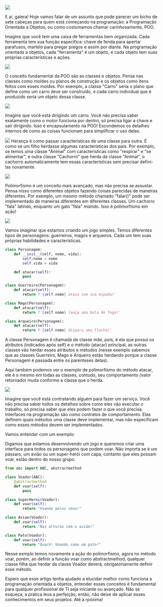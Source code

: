 ![](https://github.com/Victor-Ribeiro-Acosta/Projetos-Usando-Chatgpt/blob/main/Artigo%20t%C3%A9cnico/Titulos/Templates%20de%20Subtitulos.png?raw=true)

E aí, galera! Hoje vamos falar de um assunto que pode parecer um bicho de sete cabeças para quem está começando na programação: a Programação Orientada a Objetos, ou como costumamos chamar carinhosamente, POO.

Imagine que você tem uma caixa de ferramentas bem organizada. Cada ferramenta tem sua função específica: chave de fenda para apertar parafusos, martelo para pregar pregos e assim por diante. Na programação orientada a objetos, cada "ferramenta" é um objeto, e cada objeto tem suas próprias características e ações.

![](https://github.com/Victor-Ribeiro-Acosta/Projetos-Usando-Chatgpt/blob/main/Artigo%20t%C3%A9cnico/Titulos/Templates%20de%20Subtitulos%20(1).png?raw=true)

O conceito fundamental da POO são as classes e objetos. Pensa nas classes como moldes ou planos de construção e os objetos como itens feitos com esses moldes. Por exemplo, a classe "Carro" seria o plano que define como um carro deve ser construído, e cada carro individual que é produzido seria um objeto dessa classe.

![](https://github.com/Victor-Ribeiro-Acosta/Projetos-Usando-Chatgpt/blob/main/Artigo%20t%C3%A9cnico/Titulos/Templates%20de%20Subtitulos%20(2).png?raw=true)

Imagine que você está dirigindo um carro. Você não precisa saber exatamente como o motor funciona por dentro, só precisa ligar a chave e sair dirigindo. Isso é encapsulamento na POO! Escondemos os detalhes internos de como as coisas funcionam para simplificar o uso delas.

![](https://github.com/Victor-Ribeiro-Acosta/Projetos-Usando-Chatgpt/blob/main/Artigo%20t%C3%A9cnico/Titulos/Templates%20de%20Subtitulos%20(3).png?raw=true)
Herança é como passar características de uma classe para outra. É como se um filho herdasse algumas características dos pais. Por exemplo, se temos uma classe "Animal" com características como "respirar" e "se alimentar", e outra classe "Cachorro" que herda da classe "Animal", o cachorro automaticamente tem essas características sem precisar defini-las novamente.

![](https://github.com/Victor-Ribeiro-Acosta/Projetos-Usando-Chatgpt/blob/main/Artigo%20t%C3%A9cnico/Titulos/Templates%20de%20Subtitulos%20(4).png?raw=true)

Polimorfismo é um conceito mais avançado, mas não precisa se assustar. Pensa nisso como diferentes objetos fazendo coisas parecidas de maneiras diferentes. Por exemplo, um mesmo método chamado "falar()" pode ser implementado de maneiras diferentes em diferentes classes. Um cachorro "fala" latindo, enquanto um gato "fala" miando. Isso é polimorfismo em ação!

![](https://github.com/Victor-Ribeiro-Acosta/Projetos-Usando-Chatgpt/blob/main/Artigo%20t%C3%A9cnico/Titulos/Templates%20de%20Subtitulos%20(5).png?raw=true)

Vamos imaginar que estamos criando um jogo simples. Temos diferentes tipos de personagens: guerreiros, magos e arqueiros. Cada um tem suas próprias habilidades e características.

````python
class Personagem:
    def __init__(self, nome, vida):
        self.nome = nome
        self.vida = vida

    def atacar(self):
        pass

class Guerreiro(Personagem):
    def atacar(self):
        return f'{self.nome} ataca com sua espada!'

class Mago(Personagem):
    def atacar(self):
        return f'{self.nome} lança uma bola de fogo!'

class Arqueiro(Personagem):
    def atacar(self):
        return f'{self.nome} dispara uma flecha!'

````
A classe Personagem é chamada de classe mãe, pois, é ela que possui os atributos (indicados após self) e o método (atacar) principal, as outras classes vão herdar esses atributos e métodos (nesse exemplo sabemos que as classes Guerreiro, Mago e Arqueiro estão herdando porque a classe Personagem é passada entre os parenteses delas).

Aqui também podemos ver o exemplo de polimorfismo do método atacar, ele é o mesmo em todas as classes, contudo, seu comportamento (valor retornado) muda conforme a classe que o herda.

![](https://github.com/Victor-Ribeiro-Acosta/Projetos-Usando-Chatgpt/blob/main/Artigo%20t%C3%A9cnico/Titulos/Templates%20de%20Subtitulos%20(6).png?raw=true)

Imagine que você está contratando alguém para fazer um serviço. Você não precisa saber todos os detalhes sobre como eles vão executar o trabalho, só precisa saber que eles podem fazer o que você precisa. Interfaces na programação são como contratos de comportamento. Elas definem quais métodos uma classe deve implementar, mas não especificam como esses métodos devem ser implementados.

Vamos entender com um exemplo:

Digamos que estamos desenvolvendo um jogo e queremos criar uma interface para todos os personagens que podem voar. Não importa se é um pássaro, um avião ou um super-herói com capa, contanto que eles possam voar, estão dentro do nosso grupo.

```python
from abc import ABC, abstractmethod

class Voador(ABC):
    @abstractmethod
    def voar(self):
        pass

class SuperHeroi(Voador):
    def voar(self):
        return "Voando pelos céus!"

class Aviao(Voador):
    def voar(self):
        return "Nas alturas com o avião!"

class Pato(Voador):
    def voar(self):
        return "Quack! Voando como um pato!"

```

Nesse exmplo temos novamente a ação do polimorfismo, agora no método voar, porém, ao definir a função voar como abstractmethod, qualquer classe filha que herdar da classe Voador deverá, obrigatoriamente definir esse método.

Espero que esse artigo tenha ajudado a elucidar melhor como funciona a programação orientada a objetos, entender esses conceitos é fundamental para qualquer profissional de TI seja iniciante ou avançado. Não se esqueça, a prática leva a perfeição, então, não deixe de aplicar esses conhecimentos em seus projetos.
Até a rpóxima!
